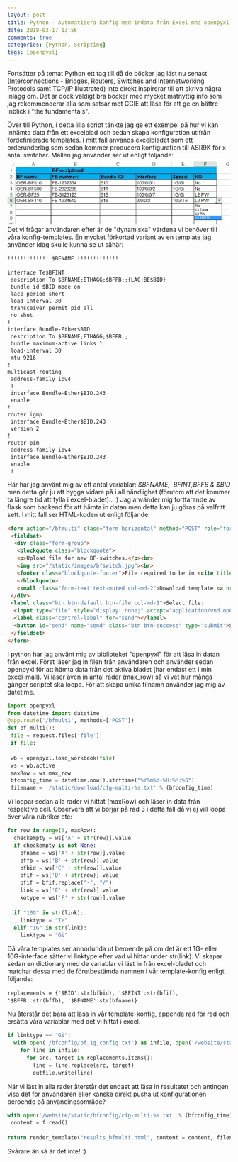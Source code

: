 ```yaml
---
layout: post
title: Python - Automatisera konfig med indata från Excel mha openpyxl
date: 2018-03-17 13:56
comments: true
categories: [Python, Scripting]
tags: [openpyxl]
---
```

Fortsätter på temat Python ett tag till då de böcker jag läst nu senast (Interconnections - Bridges, Routers, Switches and Internetworking Protocols samt TCP/IP Illustrated) inte direkt inspirerar till att skriva några inlägg om. Det är dock väldigt bra böcker med mycket matnyttig info som jag rekommenderar alla som satsar mot CCIE att läsa för att ge en bättre inblick i "the fundamentals". 

Över till Python, i detta lilla script tänkte jag ge ett exempel på hur vi kan inhämta data från ett excelblad och sedan skapa konfiguration utifrån fördefinierade templates. I mitt fall används excelbladet som ett orderunderlag som sedan kommer producera konfiguration till ASR9K för x antal switchar. Mallen jag använder ser ut enligt följande: [![](/assets/images/2018/03/bfswitch.jpg)](/assets/images/2018/03/bfswitch.jpg) Det vi frågar användaren efter är de "dynamiska" värdena vi behöver till våra konfig-templates. En mycket förkortad variant av en template jag använder idag skulle kunna se ut såhär:

```
!!!!!!!!!!!!! $BFNAME !!!!!!!!!!!!!

interface Te$BFINT
 description To $BFNAME;ETHAGG;$BFFB;;{LAG:BE$BID} 
 bundle id $BID mode on
 lacp period short
 load-interval 30
 transceiver permit pid all
 no shut
! 
interface Bundle-Ether$BID
 description To $BFNAME;ETHAGG;$BFFB;;
 bundle maximum-active links 1
 load-interval 30
 mtu 9216
!
multicast-routing
 address-family ipv4
 !
 interface Bundle-Ether$BID.243
 enable
!
router igmp
 interface Bundle-Ether$BID.243
 version 2
!
router pim
 address-family ipv4
 interface Bundle-Ether$BID.243
 enable
 !
```

Här har jag använt mig av ett antal variablar: _$BFNAME,  $BFINT, $BFFB & $BID_ men detta går ju att bygga vidare på i all oändlighet (förutom att det kommer ta längre tid att fylla i excel-bladet).. :) Jag använder mig fortfarande av flask som backend för att hämta in datan men detta kan ju göras på valfritt sett. I mitt fall ser HTML-koden ut enligt följande:

```html
<form action="/bfmulti" class="form-horizontal" method="POST" role="form" enctype="multipart/form-data">
 <fieldset>
  <div class="form-group">
   <blockquote class="blockquote">
   <p>Upload file for new BF-switches.</p><br>
   <img src="/static/images/bfswitch.jpg"><br>
   <footer class="blockquote-footer">File required to be in <cite title="Source Title">*.xlsx format.</cite></footer>
   </blockquote>
   <small class="form-text text-muted col-md-2">Download template <a href="/static/download/bygga_bf.xlsx">here.</a></small>
 </div>
 <label class="btn btn-default btn-file col-md-1">Select file:
  <input type="file" style="display: none;" accept="application/vnd.openxmlformats-officedocument.spreadsheetml.sheet" name="file"><br></label>
  <label class="control-label" for="send"></label>
  <button id="send" name="send" class="btn btn-success" type="submit">Send</button>
 </fieldset>
</form>
```
I python har jag använt mig av biblioteket "openpyxl" för att läsa in datan från excel. Först läser jag in filen från användaren och använder sedan openpyxl för att hämta data från det aktiva bladet (har endast ett i min excel-mall). Vi läser även in antal rader (max_row) så vi vet hur många gånger scriptet ska loopa. För att skapa unika filnamn använder jag mig av datetime.

```python
import openpyxl
from datetime import datetime
@app.route('/bfmulti', methods=['POST'])
def bf_multi():
 file = request.files['file']
 if file:

 wb = openpyxl.load_workbook(file)
 ws = wb.active
 maxRow = ws.max_row
 bfconfig_time = datetime.now().strftime("%Y%m%d-%H:%M:%S")
 filename = '/static/download/cfg-multi-%s.txt' % (bfconfig_time)
```
Vi loopar sedan alla rader vi hittat (maxRow) och läser in data från respektive cell. Observera att vi börjar på rad 3 i detta fall då vi ej vill loopa över våra rubriker etc:

```python
for row in range(3, maxRow):
  checkempty = ws['A' + str(row)].value
  if checkempty is not None:
    bfname = ws['A' + str(row)].value
    bffb = ws['B' + str(row)].value
    bfbid = ws['C' + str(row)].value
    bfif = ws['D' + str(row)].value
    bfif = bfif.replace("-", "/")
    link = ws['E' + str(row)].value
    kotype = ws['F' + str(row)].value

  if "10G" in str(link):
    linktype = "Te"
  elif "1G" in str(link):
    linktype = "Gi"
```

Då våra templates ser annorlunda ut beroende på om det är ett 1G- eller 10G-interface sätter vi linktype efter vad vi hittar under str(link). Vi skapar sedan en dictionary med de variablar vi läst in från excel-bladet och matchar dessa med de förutbestämda namnen i vår template-konfig enligt följande:

`replacements = {'$BID':str(bfbid), '$BFINT':str(bfif), '$BFFB':str(bffb), '$BFNAME':str(bfname)}`

Nu återstår det bara att läsa in vår template-konfig, appenda rad för rad och ersätta våra variablar med det vi hittat i excel.

```python
if linktype == "Gi":
  with open('/bfconfig/bf_1g_config.txt') as infile, open('/website/static/bfconfig/cfg-multi-%s.txt' % (bfconfig_time), 'a') as outfile:
    for line in infile:
      for src, target in replacements.items():
        line = line.replace(src, target)
        outfile.write(line)
```

När vi läst in alla rader återstår det endast att läsa in resultatet och antingen visa det för användaren eller kanske direkt pusha ut konfigurationen beroende på användingsområde?

```python
with open('/website/static/bfconfig/cfg-multi-%s.txt' % (bfconfig_time), 'r') as f:
 content = f.read()

return render_template("results_bfmulti.html", content = content, filename = filename)
 ```

Svårare än så är det inte! :)
